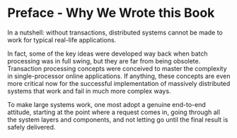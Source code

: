 # Preface - Why We Wrote this Book

In a nutshell: without transactions, distributed systems cannot be made to work for typical real-life applications.

In fact, some of the key ideas were developed way back when batch processing was in full swing, but they are far from being obsolete. Transaction processing concepts were conceived to master the complexity in single-processor online applications. If anything, these concepts are even more critical now for the successful implementation of massively distributed systems that work and fail in much more complex ways.

To make large systems work, one most adopt a genuine end-to-end attitude, starting at the point where a request comes in, going through all the system layers and components, and not letting go until the final result is safely delivered.

